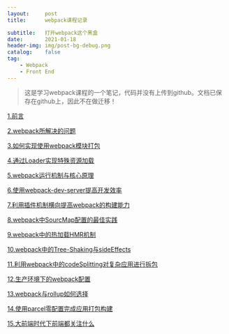 ```yaml
---
layout:     post
title:      webpack课程记录

subtitle:   打开webpack这个黑盒
date:       2021-01-18
header-img: img/post-bg-debug.png
catalog:    false
tag:
    - Webpack
    - Front End
---
```


> 这是学习webpack课程的一个笔记，代码并没有上传到github。文档已保存在github上，因此不在做迁移！

[1.前言](https://github.com/ZhaoYLong/frontEndWar/blob/master/Webpack%E6%89%93%E7%A0%B4%E9%BB%91%E7%9B%92/2021-01-13-%E5%89%8D%E8%A8%80.md)

[2.webpack所解决的问题](https://github.com/ZhaoYLong/frontEndWar/blob/master/Webpack%E6%89%93%E7%A0%B4%E9%BB%91%E7%9B%92/2021-01-13-webpack%E6%89%80%E8%A7%A3%E5%86%B3%E7%9A%84%E9%97%AE%E9%A2%98.md)

[3.如何实现使用webpack模块打包](https://github.com/ZhaoYLong/frontEndWar/blob/master/Webpack%E6%89%93%E7%A0%B4%E9%BB%91%E7%9B%92/2021-01-13-%E5%A6%82%E4%BD%95%E4%BD%BF%E7%94%A8webpack%E5%AE%9E%E7%8E%B0%E6%A8%A1%E5%9D%97%E5%8C%96%E6%89%93%E5%8C%85.md)

[4.通过Loader实现特殊资源加载](https://github.com/ZhaoYLong/frontEndWar/blob/master/Webpack%E6%89%93%E7%A0%B4%E9%BB%91%E7%9B%92/2021-01-13-%E9%80%9A%E8%BF%87Loader%E5%AE%9E%E7%8E%B0%E7%89%B9%E6%AE%8A%E8%B5%84%E6%BA%90%E5%8A%A0%E8%BD%BD.md)

[5.webpack运行机制与核心原理](https://github.com/ZhaoYLong/frontEndWar/blob/master/Webpack%E6%89%93%E7%A0%B4%E9%BB%91%E7%9B%92/2021-01-14-webpack%E8%BF%90%E8%A1%8C%E6%9C%BA%E5%88%B6%E4%B8%8E%E6%A0%B8%E5%BF%83%E5%8E%9F%E7%90%86.md)

[6.使用webpack-dev-server提高开发效率](https://github.com/ZhaoYLong/frontEndWar/blob/master/Webpack%E6%89%93%E7%A0%B4%E9%BB%91%E7%9B%92/2021-01-14-%E4%BD%BF%E7%94%A8WebpackDevServer%E6%8F%90%E9%AB%98%E6%9C%AC%E5%9C%B0%E5%BC%80%E5%8F%91%E6%95%88%E7%8E%87.md)

[7.利用插件机制横向提高webpack的构建能力](https://github.com/ZhaoYLong/frontEndWar/blob/master/Webpack%E6%89%93%E7%A0%B4%E9%BB%91%E7%9B%92/2021-01-14-%E5%88%A9%E7%94%A8%E6%8F%92%E4%BB%B6%E6%9C%BA%E5%88%B6%E6%A8%AA%E5%90%91%E6%89%A9%E5%B1%95webpack%E7%9A%84%E6%9E%84%E5%BB%BA%E8%83%BD%E5%8A%9B.md)

[8.webpack中SourcMap配置的最佳实践](https://github.com/ZhaoYLong/frontEndWar/blob/master/Webpack%E6%89%93%E7%A0%B4%E9%BB%91%E7%9B%92/2021-01-14-webpack%E4%B8%ADSourceMap%E9%85%8D%E7%BD%AE%E7%9A%84%E6%9C%80%E4%BD%B3%E5%AE%9E%E8%B7%B5.md)

[9.webpack中的热加载HMR机制](https://github.com/ZhaoYLong/frontEndWar/blob/master/Webpack%E6%89%93%E7%A0%B4%E9%BB%91%E7%9B%92/2021-01-15-%E6%A8%A1%E5%9D%97%E6%94%AF%E6%8C%81%E7%83%AD%E6%9B%BF%E6%8D%A2(HMR)%E6%9C%BA%E5%88%B6.md)

[10.webpack中的Tree-Shaking与sideEffects](https://github.com/ZhaoYLong/frontEndWar/blob/master/Webpack%E6%89%93%E7%A0%B4%E9%BB%91%E7%9B%92/2021-01-15-webpack%E4%B8%AD%E7%9A%84TreeShaking%E4%B8%8EsideEffects.md)

[11.利用webpack中的codeSplitting对复杂应用进行拆包](https://github.com/ZhaoYLong/frontEndWar/blob/master/Webpack%E6%89%93%E7%A0%B4%E9%BB%91%E7%9B%92/2021-01-18-%E5%88%A9%E7%94%A8webpack%E4%B8%AD%E7%9A%84CodeSplitting%E5%AE%8C%E6%88%90%E5%A4%8D%E6%9D%82%E5%BA%94%E7%94%A8%E6%8B%86%E5%8C%85.md)

[12.生产环境下的webpack配置](https://github.com/ZhaoYLong/frontEndWar/blob/master/Webpack%E6%89%93%E7%A0%B4%E9%BB%91%E7%9B%92/2021-01-18-%E7%94%9F%E4%BA%A7%E7%8E%AF%E5%A2%83%E4%B8%8B%E7%9A%84webpack.md)

[13.webpack与rollup如何选择](https://github.com/ZhaoYLong/frontEndWar/blob/master/Webpack%E6%89%93%E7%A0%B4%E9%BB%91%E7%9B%92/2021-01-18-webpack%E4%B8%8Erollup%E5%A6%82%E4%BD%95%E9%80%89%E6%8B%A9.md)

[14.使用parcel零配置完成应用打包构建](https://github.com/ZhaoYLong/frontEndWar/blob/master/Webpack%E6%89%93%E7%A0%B4%E9%BB%91%E7%9B%92/2021-01-18-%E4%BD%BF%E7%94%A8Parcel%E9%9B%B6%E9%85%8D%E7%BD%AE%E5%AE%8C%E6%88%90%E5%BA%94%E7%94%A8%E6%89%93%E5%8C%85%E6%9E%84%E5%BB%BA%E4%BB%BB%E5%8A%A1.md)

[15.大前端时代下前端都关注什么](https://github.com/ZhaoYLong/frontEndWar/blob/master/Webpack%E6%89%93%E7%A0%B4%E9%BB%91%E7%9B%92/2021-01-18-%E5%A4%A7%E5%89%8D%E7%AB%AF%E6%97%B6%E4%BB%A3%E4%B8%8B%E5%89%8D%E7%AB%AF%E9%83%BD%E5%85%B3%E6%B3%A8%E5%95%A5.md)
